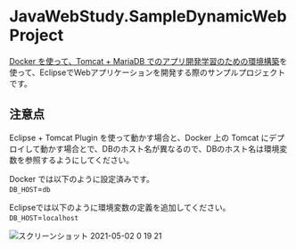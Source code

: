 JavaWebStudy.SampleDynamicWebProject
====

[Docker を使って、Tomcat + MariaDB でのアプリ開発学習のための環境構築](https://github.com/ikd9684/docker-tomcat-mariadb)を使って、EclipseでWebアプリケーションを開発する際のサンプルプロジェクトです。  


## 注意点
Eclipse + Tomcat Plugin を使って動かす場合と、Docker 上の Tomcat にデプロイして動かす場合とで、DBのホスト名が異なるので、DBのホスト名は環境変数を参照するようにしてください。  

Docker では以下のように設定済みです。  
`DB_HOST`=`db`

Eclipseでは以下のように環境変数の定義を追加してください。  
`DB_HOST`=`localhost`

![スクリーンショット 2021-05-02 0 19 21](https://user-images.githubusercontent.com/2688618/116786913-3bef5600-aadc-11eb-9152-b0ca33c3bcb5.png)
